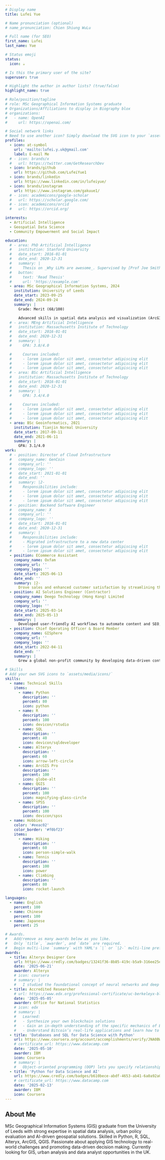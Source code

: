 ```yaml
---
# Display name
title: Lufei Yue

# Name pronunciation (optional)
# name_pronunciation: Chien Shiung WuLu

# Full name (for SEO)
first_name: Lufei
last_name: Yue

# Status emoji
status:
  icon: ☕️

# Is this the primary user of the site?
superuser: true

# Highlight the author in author lists? (true/false)
highlight_name: true

# Role/position/tagline
# role: MSc Geographical Information Systems graduate
# Organizations/Affiliations to display in Biography blox
# organizations:
#   - name: OpenAI
#     url: https://openai.com/

# Social network links
# Need to use another icon? Simply download the SVG icon to your `assets/media/icons/` folder.
profiles:
  - icon: at-symbol
    url: 'mailto:lufei.y.uk@gmail.com'
    label: E-mail Me
  # - icon: brands/x
  #   url: https://twitter.com/GetResearchDev
  - icon: brands/github
    url: https://github.com/LufeiYue1
  - icon: brands/linkedin
    url: https://www.linkedin.com/in/lufeiyue/
  - icon: brands/instagram
    url: https://www.instagram.com/gakuue1/
  # - icon: academicons/google-scholar
  #   url: https://scholar.google.com/
  # - icon: academicons/orcid
  #   url: https://orcid.org/

interests:
  - Artificial Intelligence
  - Geospatial Data Science
  - Community Empowerment and Social Impact

education:
  # - area: PhD Artificial Intelligence
  #   institution: Stanford University
  #   date_start: 2016-01-01
  #   date_end: 2020-12-31
  #   summary: |
  #     Thesis on _Why LLMs are awesome_. Supervised by [Prof Joe Smith](https://example.com). Presented papers at 5 IEEE conferences with the contributions being published in 2 Springer journals.
  #   button:
  #     text: 'Read Thesis'
  #     url: 'https://example.com'
  - area: MSc Geographical Information Systems, 2024
    institution: University of Leeds
    date_start: 2023-09-25
    date_end: 2024-09-24
    summary: |
      Grade: Merit (68/100)

      Advanced skills in spatial data analysis and visualization (ArcGIS, QGIS, Python, R), and statistical tools (SPSS, Excel)
  # - area: MEng Artificial Intelligence
  #   institution: Massachusetts Institute of Technology
  #   date_start: 2016-01-01
  #   date_end: 2020-12-31
  #   summary: |
  #     GPA: 3.8/4.0

  #     Courses included:
  #     - lorem ipsum dolor sit amet, consectetur adipiscing elit
  #     - lorem ipsum dolor sit amet, consectetur adipiscing elit
  #     - lorem ipsum dolor sit amet, consectetur adipiscing elit
  # - area: BSc Artificial Intelligence
  #   institution: Massachusetts Institute of Technology
  #   date_start: 2016-01-01
  #   date_end: 2020-12-31
  #   summary: |
  #     GPA: 3.4/4.0
      
  #     Courses included:
  #     - lorem ipsum dolor sit amet, consectetur adipiscing elit
  #     - lorem ipsum dolor sit amet, consectetur adipiscing elit
  #     - lorem ipsum dolor sit amet, consectetur adipiscing elit
  - area: BSc Geoinformatics, 2021
    institution: Tianjin Normal University
    date_start: 2017-09-11
    date_end: 2021-06-11
    summary: |
      GPA: 3.1/4.0
work:
  # - position: Director of Cloud Infrastructure
  #   company_name: GenCoin
  #   company_url: ''
  #   company_logo: ''
  #   date_start: 2021-01-01
  #   date_end: ''
  #   summary: |2-
  #     Responsibilities include:
  #     - lorem ipsum dolor sit amet, consectetur adipiscing elit
  #     - lorem ipsum dolor sit amet, consectetur adipiscing elit
  #     - lorem ipsum dolor sit amet, consectetur adipiscing elit
  # - position: Backend Software Engineer
  #   company_name: X
  #   company_url: ''
  #   company_logo: ''
  #   date_start: 2016-01-01
  #   date_end: 2020-12-31
  #   summary: |
  #     Responsibilities include:
  #     - Migrated infrastructure to a new data center
  #     - lorem ipsum dolor sit amet, consectetur adipiscing elit
  #     - lorem ipsum dolor sit amet, consectetur adipiscing elit
  - position: ECommerce Assistant
    company_name: Oxfam
    company_url: ''
    company_logo: ''
    date_start: 2025-06-13
    date_end: ''
    summary: |2-
      Drove sales and enhanced customer satisfaction by streamlining the end-to-end online retail process.
  - position: AI Solutions Engineer (Contractor)
    company_name: Deego Technology (Hong Kong) Limited
    company_url: ''
    company_logo: ''
    date_start: 2025-03-14
    date_end: 2025-05-13
    summary: |
      Developed user-friendly AI workflows to automate content and SEO, driving significant gains in operational efficiency and campaign performance.
  - position: Chief Operating Officer & Board Member
    company_name: GISphere
    company_url: ''
    company_logo: ''
    date_start: 2022-04-11
    date_end: ''
    summary: |
      Grew a global non-profit community by developing data-driven content and essential resources that significantly boosted audience engagement and retention.

# Skills
# Add your own SVG icons to `assets/media/icons/`
skills:
  - name: Technical Skills
    items:
      - name: Python
        description: ''
        percent: 80
        icon: python
      - name: R
        description: ''
        percent: 100
        icon: devicon/rstudio
      - name: SQL
        description: ''
        percent: 40
        icon: devicon/sqldeveloper
      - name: Alteryx
        description: ''
        percent: 60
        icon: arrow-left-circle
      - name: ArcGIS Pro
        description: ''
        percent: 100
        icon: globe-alt
      - name: QGIS
        description: ''
        percent: 100
        icon: magnifying-glass-circle
      - name: SPSS
        description: ''
        percent: 100
        icon: devicon/spss
  - name: Hobbies
    color: '#eeac02'
    color_border: '#f0bf23'
    items:
      - name: Hiking
        description: ''
        percent: 60
        icon: person-simple-walk
      - name: Tennis
        description: ''
        percent: 100
        icon: power
      - name: Climbing
        description: ''
        percent: 80
        icon: rocket-launch

languages:
  - name: English
    percent: 100
  - name: Chinese
    percent: 100
  - name: Japanese
    percent: 25

# Awards.
#   Add/remove as many awards below as you like.
#   Only `title`, `awarder`, and `date` are required.
#   Begin multi-line `summary` with YAML's `|` or `|2-` multi-line prefix and indent 2 spaces below.
awards:
  - title: Alteryx Designer Core
    url: https://www.credly.com/badges/13241f36-8b85-419c-b5a9-316ee25e392f/linked_in_profile
    date: '2025-06-21'
    awarder: Alteryx
    # icon: coursera
    # summary: |
    #   I studied the foundational concept of neural networks and deep learning. By the end, I was familiar with the significant technological trends driving the rise of deep learning; build, train, and apply fully connected deep neural networks; implement efficient (vectorized) neural networks; identify key parameters in a neural network’s architecture; and apply deep learning to your own applications.
  - title: Accredited Researcher
    # url: https://www.edx.org/professional-certificate/uc-berkeleyx-blockchain-fundamentals
    date: '2025-05-05'
    awarder: Office for National Statistics
    # icon: edx
    # summary: |
    #   Learned:
    #   - Synthesize your own blockchain solutions
    #   - Gain an in-depth understanding of the specific mechanics of Bitcoin
    #   - Understand Bitcoin’s real-life applications and learn how to attack and destroy Bitcoin, Ethereum, smart contracts and Dapps, and alternatives to Bitcoin’s Proof-of-Work consensus algorithm
  - title: 'Databases and SQL for Data Science with Python'
    url: https://www.coursera.org/account/accomplishments/verify/JNA0BW368K2O
    # certificate_url: https://www.datacamp.com
    date: '2025-05-10'
    awarder: IBM
    icon: Coursera
    # summary: |
    #   Object-oriented programming (OOP) lets you specify relationships between functions and the objects that they can act on, helping you manage complexity in your code. This is an intermediate level course, providing an introduction to OOP, using the S3 and R6 systems. S3 is a great day-to-day R programming tool that simplifies some of the functions that you write. R6 is especially useful for industry-specific analyses, working with web APIs, and building GUIs.
  - title: 'Python for Data Science and AI'
    url: https://www.credly.com/badges/b610bece-abdf-4653-ab41-6a0a92a03fa3/linked_in_profile
    # certificate_url: https://www.datacamp.com
    date: '2025-02-13'
    awarder: IBM
    icon: Coursera
---
```


## About Me

MSc Geographical Information Systems (GIS) graduate from the University of Leeds with strong expertise in spatial data analysis, urban policy evaluation and AI-driven geospatial solutions. Skilled in Python, R, SQL, Alteryx, ArcGIS, QGIS. Passionate about applying GIS technology to real-world challenges and promoting data-driven decision making. Currently looking for GIS, urban analysis and data analyst opportunities in the UK.

